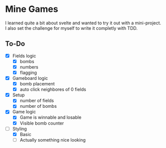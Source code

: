 # Mine Games

I learned quite a bit about svelte and wanted to try it out with a mini-project. I also set the challenge for myself to write it completly with TDD.

## To-Do

- [x] Fields logic
  - [x] bombs
  - [x] numbers
  - [x] flagging
- [x] Gameboard logic
  - [x] bomb placement
  - [x] auto click neighbores of 0 fields
- [x] Setup
  - [x] number of fields
  - [x] number of bombs
- [x] Game logic
  - [x] Game is winnable and losable
  - [x] Visible bomb counter
- [ ] Styling
  - [x] Basic
  - [ ] Actually something nice looking
